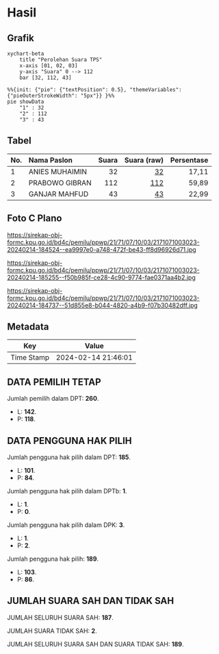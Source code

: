 # Hasil

## Grafik

```mermaid
xychart-beta
    title "Perolehan Suara TPS"
    x-axis [01, 02, 03]
    y-axis "Suara" 0 --> 112
    bar [32, 112, 43]
```

```mermaid
%%{init: {"pie": {"textPosition": 0.5}, "themeVariables": {"pieOuterStrokeWidth": "5px"}} }%%
pie showData
    "1" : 32
    "2" : 112
    "3" : 43
```

## Tabel

| No. | Nama Paslon    | Suara | Suara (raw) | Persentase |
|:--- |:-------------- | -----:| -----------:| ----------:|
| 1   | ANIES MUHAIMIN | 32    | [32][p-1]   | 17,11      |
| 2   | PRABOWO GIBRAN | 112   | [112][p-2]  | 59,89      |
| 3   | GANJAR MAHFUD  | 43    | [43][p-3]   | 22,99      |


[p-1]: https://github.com/gigit-pemilu/pemilu-2024-21-kepulauan-riau/blob/main/pilpres/hitung-suara/sub/21-kepulauan-riau/sub/71-kota-batam/sub/07-sei-beduk/sub/1003-mangsang/sub/023-tps/sub/paslon-1.txt
[p-2]: https://github.com/gigit-pemilu/pemilu-2024-21-kepulauan-riau/blob/main/pilpres/hitung-suara/sub/21-kepulauan-riau/sub/71-kota-batam/sub/07-sei-beduk/sub/1003-mangsang/sub/023-tps/sub/paslon-2.txt
[p-3]: https://github.com/gigit-pemilu/pemilu-2024-21-kepulauan-riau/blob/main/pilpres/hitung-suara/sub/21-kepulauan-riau/sub/71-kota-batam/sub/07-sei-beduk/sub/1003-mangsang/sub/023-tps/sub/paslon-3.txt

## Foto C Plano

https://sirekap-obj-formc.kpu.go.id/bd4c/pemilu/ppwp/21/71/07/10/03/2171071003023-20240214-184524--ea9997e0-a748-472f-be43-ff8d96926d71.jpg

https://sirekap-obj-formc.kpu.go.id/bd4c/pemilu/ppwp/21/71/07/10/03/2171071003023-20240214-185255--f50b985f-ce28-4c90-9774-fae0371aa4b2.jpg

https://sirekap-obj-formc.kpu.go.id/bd4c/pemilu/ppwp/21/71/07/10/03/2171071003023-20240214-184737--51d855e8-b044-4820-a4b9-f07b30482dff.jpg


## Metadata

| Key        | Value               |
| ---------- | ------------------- |
| Time Stamp | 2024-02-14 21:46:01 |


## DATA PEMILIH TETAP

Jumlah pemilih dalam DPT: **260**.
 * L: **142**.
 * P: **118**.

## DATA PENGGUNA HAK PILIH

Jumlah pengguna hak pilih dalam DPT: **185**.
 * L: **101**.
 * P: **84**.

Jumlah pengguna hak pilih dalam DPTb: **1**.
 * L: **1**.
 * P: **0**.

Jumlah pengguna hak pilih dalam DPK: **3**.
 * L: **1**.
 * P: **2**.

Jumlah pengguna hak pilih: **189**.
 * L: **103**.
 * P: **86**.

## JUMLAH SUARA SAH DAN TIDAK SAH

JUMLAH SELURUH SUARA SAH: **187**.

JUMLAH SUARA TIDAK SAH: **2**.

JUMLAH SELURUH SUARA SAH DAN SUARA TIDAK SAH: **189**.



